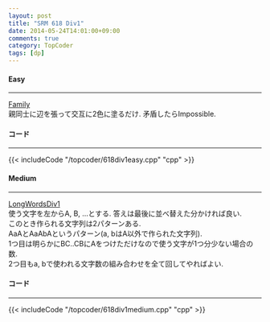 ```yaml
---
layout: post
title: "SRM 618 Div1"
date: 2014-05-24T14:01:00+09:00
comments: true
category: TopCoder
tags: [dp]
---
```


#### Easy

****

[Family](http://community.topcoder.com/stat?c=problem_statement&pm=10541&rd=15851)  
親同士に辺を張って交互に2色に塗るだけ. 矛盾したらImpossible.

#### コード

****

{{< includeCode "/topcoder/618div1easy.cpp" "cpp" >}}

#### Medium

****

[LongWordsDiv1](http://community.topcoder.com/stat?c=problem_statement&pm=13111&rd=15851)  
使う文字を左からA, B, ...とする. 答えは最後に並べ替えた分かければ良い.<br>
このとき作られる文字列は2パターンある.<br>
AaAとAaAbAというパターン(a, bはA以外で作られた文字列).<br>
1つ目は明らかにBC..CBにAをつけただけなので使う文字が1つ分少ない場合の数.<br>
2つ目もa, bで使われる文字数の組み合わせを全て回してやればよい.<br>

#### コード

****

{{< includeCode "/topcoder/618div1medium.cpp" "cpp" >}}
